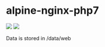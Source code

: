 # alpine-nginx-php7

[![](https://images.microbadger.com/badges/version/combro2k/alpine-nginx-php7.svg)](https://microbadger.com/images/combro2k/alpine-nginx-php7 "Get your own version badge on microbadger.com")
[![](https://images.microbadger.com/badges/image/combro2k/alpine-nginx-php7.svg)](https://microbadger.com/images/combro2k/alpine-nginx-php7 "Get your own image badge on microbadger.com")

Data is stored in /data/web
